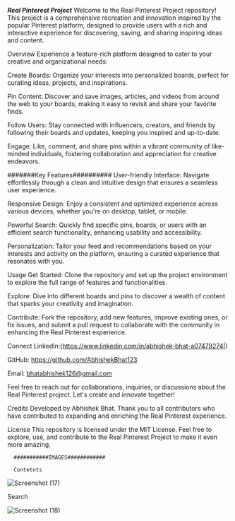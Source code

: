 ***************Real Pinterest Project***************
Welcome to the Real Pinterest Project repository! This project is a comprehensive recreation and innovation inspired by the popular Pinterest platform, designed to provide users with a rich and interactive experience for discovering, saving, and sharing inspiring ideas and content.

Overview
Experience a feature-rich platform designed to cater to your creative and organizational needs:

Create Boards: Organize your interests into personalized boards, perfect for curating ideas, projects, and inspirations.

Pin Content: Discover and save images, articles, and videos from around the web to your boards, making it easy to revisit and share your favorite finds.

Follow Users: Stay connected with influencers, creators, and friends by following their boards and updates, keeping you inspired and up-to-date.

Engage: Like, comment, and share pins within a vibrant community of like-minded individuals, fostering collaboration and appreciation for creative endeavors.

#######Key Features##########
User-friendly Interface: Navigate effortlessly through a clean and intuitive design that ensures a seamless user experience.

Responsive Design: Enjoy a consistent and optimized experience across various devices, whether you're on desktop, tablet, or mobile.

Powerful Search: Quickly find specific pins, boards, or users with an efficient search functionality, enhancing usability and accessibility.

Personalization: Tailor your feed and recommendations based on your interests and activity on the platform, ensuring a curated experience that resonates with you.

Usage
Get Started: Clone the repository and set up the project environment to explore the full range of features and functionalities.

Explore: Dive into different boards and pins to discover a wealth of content that sparks your creativity and imagination.

Contribute: Fork the repository, add new features, improve existing ones, or fix issues, and submit a pull request to collaborate with the community in enhancing the Real Pinterest experience.

Connect
LinkedIn:(https://www.linkedin.com/in/abhishek-bhat-a07479274|)

GitHub: https://github.com/AbhishekBhat123

Email: bhatabhishek126@gmail.com

Feel free to reach out for collaborations, inquiries, or discussions about the Real Pinterest project. Let's create and innovate together!

Credits
Developed by Abhishek Bhat. Thank you to all contributors who have contributed to expanding and enriching the Real Pinterest experience.

License
This repository is licensed under the MIT License. Feel free to explore, use, and contribute to the Real Pinterest Project to make it even more amazing.






      ###########IMAGES############

      Contetnts

      



![Screenshot (17)](https://github.com/AbhishekBhat123/Printrest/assets/144084687/b34dbd4e-248a-46bd-8a9e-bee581fc5b00)



Search





![Screenshot (18)](https://github.com/AbhishekBhat123/Printrest/assets/144084687/b1546a52-379a-4646-9d9e-95db9f44c65e)

